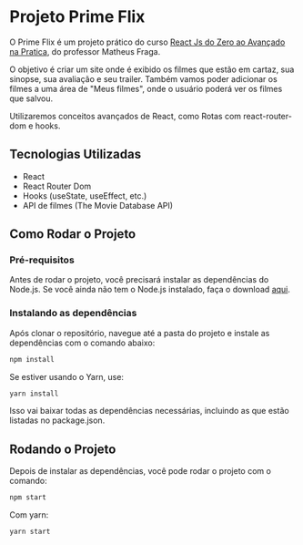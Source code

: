 # Projeto Prime Flix

O Prime Flix é um projeto prático do curso [React Js do Zero ao Avançado na Pratica](https://www.udemy.com/course/curso-reactjs/?couponCode=ST4MT240225A), do professor Matheus Fraga.

O objetivo é criar um site onde é exibido os filmes que estão em cartaz, sua sinopse, sua avaliação e seu trailer. Também vamos poder adicionar os filmes a uma área de "Meus filmes", onde o usuário poderá ver os filmes que salvou.

Utilizaremos conceitos avançados de React, como Rotas com react-router-dom e hooks.

## Tecnologias Utilizadas

- React
- React Router Dom
- Hooks (useState, useEffect, etc.)
- API de filmes (The Movie Database API)

## Como Rodar o Projeto

### Pré-requisitos

Antes de rodar o projeto, você precisará instalar as dependências do Node.js. Se você ainda não tem o Node.js instalado, faça o download [aqui](https://nodejs.org/).

### Instalando as dependências

Após clonar o repositório, navegue até a pasta do projeto e instale as dependências com o comando abaixo:

```bash
npm install
```

Se estiver usando o Yarn, use:

```bash
yarn install
```

Isso vai baixar todas as dependências necessárias, incluindo as que estão listadas no package.json.

## Rodando o Projeto

Depois de instalar as dependências, você pode rodar o projeto com o comando:

```bash
npm start
```

Com yarn:

```bash
yarn start
```
